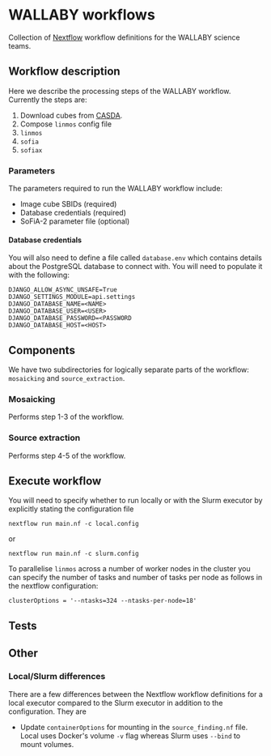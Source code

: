 # WALLABY workflows

Collection of [Nextflow](https://www.nextflow.io/) workflow definitions for the WALLABY science teams.

## Workflow description

Here we describe the processing steps of the WALLABY workflow. Currently the steps are:
 
1. Download cubes from [CASDA](https://data.csiro.au/collections/domain/casdaObservation/search/).
2. Compose `linmos` config file
3. `linmos`
4. `sofia`
5. `sofiax`

### Parameters

The parameters required to run the WALLABY workflow include:

* Image cube SBIDs (required)
* Database credentials (required)
* SoFiA-2 parameter file (optional)

#### Database credentials

You will also need to define a file called `database.env` which contains details about the PostgreSQL database to connect with. You will need to populate it with the following:

```
DJANGO_ALLOW_ASYNC_UNSAFE=True
DJANGO_SETTINGS_MODULE=api.settings
DJANGO_DATABASE_NAME=<NAME>
DJANGO_DATABASE_USER=<USER>
DJANGO_DATABASE_PASSWORD=<PASSWORD
DJANGO_DATABASE_HOST=<HOST>
```

## Components

We have two subdirectories for logically separate parts of the workflow: `mosaicking` and `source_extraction`. 

### Mosaicking

Performs step 1-3 of the workflow.

### Source extraction

Performs step 4-5 of the workflow.

## Execute workflow

You will need to specify whether to run locally or with the Slurm executor by explicitly stating the configuration file

```
nextflow run main.nf -c local.config
```

or

```
nextflow run main.nf -c slurm.config
```

To parallelise `linmos` across a number of worker nodes in the cluster you can specify the number of tasks and number of tasks per node as follows in the nextflow configuration:

```
clusterOptions = '--ntasks=324 --ntasks-per-node=18'
```

## Tests

## Other

### Local/Slurm differences

There are a few differences between the Nextflow workflow definitions for a local executor compared to the Slurm executor in addition to the configuration. They are

* Update `containerOptions` for mounting in the `source_finding.nf` file. Local uses Docker's volume `-v` flag whereas Slurm uses `--bind` to mount volumes.
